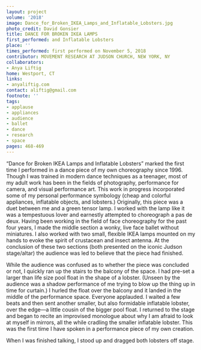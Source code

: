 ```yaml
---
layout: project
volume: '2018'
image: Dance_for_Broken_IKEA_Lamps_and_Inflatable_Lobsters.jpg
photo_credit: David Gonsier
title: DANCE FOR BROKEN IKEA LAMPS
first_performed: and Inflatable Lobsters
place: ''
times_performed: first performed on November 5, 2018
contributor: MOVEMENT RESEARCH AT JUDSON CHURCH, NEW YORK, NY
collaborators:
- Anya Liftig
home: Westport, CT
links:
- anyaliftig.com
contact: aliftig@gmail.com
footnote: ''
tags:
- applause
- appliances
- audience
- ballet
- dance
- research
- space
pages: 468-469
---
```


“Dance for Broken IKEA Lamps and Inflatable Lobsters” marked the first time I performed in a dance piece of my own choreography since 1996. Though I was trained in modern dance techniques as a teenager, most of my adult work has been in the fields of photography, performance for camera, and visual performance art. This work in progress incorporated some of my personal performance symbology (cheap and colorful appliances, inflatable objects, and lobsters.) Originally, this piece was a duet between me and a green tensor lamp. I worked with the lamp like it was a tempestuous lover and earnestly attempted to choreograph a pas de deux. Having been working in the field of face choreography for the past four years, I made the middle section a wonky, live face ballet without miniatures. I also worked with two small, flexible IKEA lamps mounted on my hands to evoke the spirit of crustacean and insect antenna. At the conclusion of these two sections (both presented on the iconic Judson stage/altar) the audience was led to believe that the piece had finished.

While the audience was confused as to whether the piece was concluded or not, I quickly ran up the stairs to the balcony of the space. I had pre-set a larger than life size pool float in the shape of a lobster. (Unseen by the audience was a shadow performance of me trying to blow up the thing up in time for curtain.) I hurled the float over the balcony and it landed in the middle of the performance space. Everyone applauded. I waited a few beats and then sent another smaller, but also formidable inflatable lobster, over the edge—a little cousin of the bigger pool float. I returned to the stage and began to recite an improvised monologue about why I am afraid to look at myself in mirrors, all the while cradling the smaller inflatable lobster. This was the first time I have spoken in a performance piece of my own creation.

When I was finished talking, I stood up and dragged both lobsters off stage.

